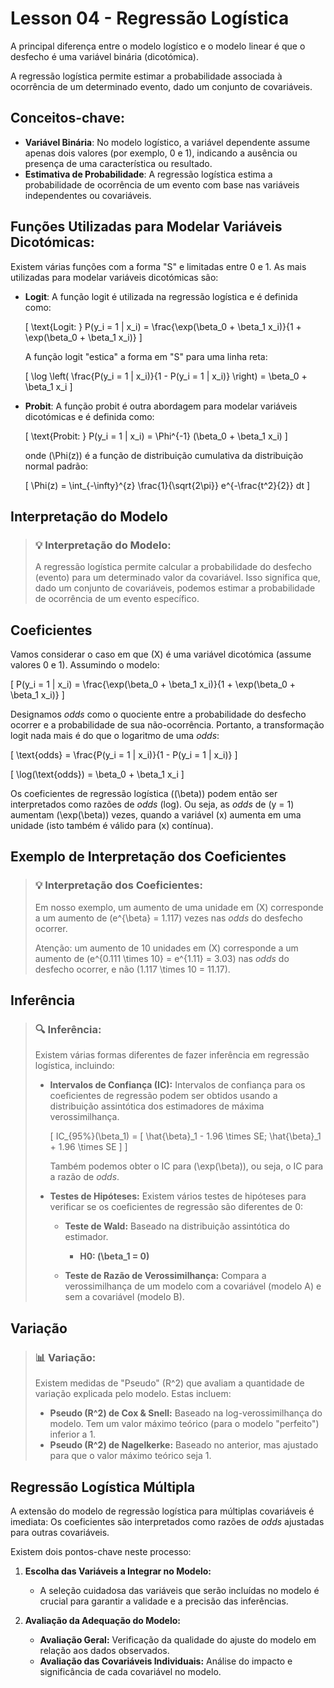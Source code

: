 # Lesson 04 - Regressão Logística

A principal diferença entre o modelo logístico e o modelo linear é que o desfecho é uma variável binária (dicotómica).

A regressão logística permite estimar a probabilidade associada à ocorrência de um determinado evento, dado um conjunto de covariáveis.

## Conceitos-chave:

- **Variável Binária**: No modelo logístico, a variável dependente assume apenas dois valores (por exemplo, 0 e 1), indicando a ausência ou presença de uma característica ou resultado.
- **Estimativa de Probabilidade**: A regressão logística estima a probabilidade de ocorrência de um evento com base nas variáveis independentes ou covariáveis.

## Funções Utilizadas para Modelar Variáveis Dicotómicas:

Existem várias funções com a forma "S" e limitadas entre 0 e 1. As mais utilizadas para modelar variáveis dicotómicas são:

- **Logit**: A função logit é utilizada na regressão logística e é definida como:

  \[
  \text{Logit: } P(y_i = 1 | x_i) = \frac{\exp(\beta_0 + \beta_1 x_i)}{1 + \exp(\beta_0 + \beta_1 x_i)}
  \]

  A função logit "estica" a forma em "S" para uma linha reta:

  \[
  \log \left( \frac{P(y_i = 1 | x_i)}{1 - P(y_i = 1 | x_i)} \right) = \beta_0 + \beta_1 x_i
  \]

- **Probit**: A função probit é outra abordagem para modelar variáveis dicotómicas e é definida como:

  \[
  \text{Probit: } P(y_i = 1 | x_i) = \Phi^{-1} (\beta_0 + \beta_1 x_i)
  \]

  onde \(\Phi(z)\) é a função de distribuição cumulativa da distribuição normal padrão:

  \[
  \Phi(z) = \int_{-\infty}^{z} \frac{1}{\sqrt{2\pi}} e^{-\frac{t^2}{2}} dt
  \]

## Interpretação do Modelo

> ### 💡 **Interpretação do Modelo:**
> A regressão logística permite calcular a probabilidade do desfecho (evento) para um determinado valor da covariável. Isso significa que, dado um conjunto de covariáveis, podemos estimar a probabilidade de ocorrência de um evento específico.

## Coeficientes

Vamos considerar o caso em que \(X\) é uma variável dicotómica (assume valores 0 e 1). Assumindo o modelo:

\[
P(y_i = 1 | x_i) = \frac{\exp(\beta_0 + \beta_1 x_i)}{1 + \exp(\beta_0 + \beta_1 x_i)}
\]

Designamos *odds* como o quociente entre a probabilidade do desfecho ocorrer e a probabilidade de sua não-ocorrência. Portanto, a transformação logit nada mais é do que o logaritmo de uma *odds*:

\[
\text{odds} = \frac{P(y_i = 1 | x_i)}{1 - P(y_i = 1 | x_i)}
\]

\[
\log(\text{odds}) = \beta_0 + \beta_1 x_i
\]

Os coeficientes de regressão logística (\(\beta\)) podem então ser interpretados como razões de *odds* (log). Ou seja, as *odds* de \(y = 1\) aumentam \(\exp(\beta)\) vezes, quando a variável \(x\) aumenta em uma unidade (isto também é válido para \(x\) contínua).

## Exemplo de Interpretação dos Coeficientes

> ### 💡 **Interpretação dos Coeficientes:**
> Em nosso exemplo, um aumento de uma unidade em \(X\) corresponde a um aumento de \(e^{\beta} = 1.117\) vezes nas *odds* do desfecho ocorrer.
>
> Atenção: um aumento de 10 unidades em \(X\) corresponde a um aumento de \(e^{0.111 \times 10} = e^{1.11} = 3.03\) nas *odds* do desfecho ocorrer, e não \(1.117 \times 10 = 11.17\).

## Inferência

> ### 🔍 **Inferência:**
> Existem várias formas diferentes de fazer inferência em regressão logística, incluindo:
>
> - **Intervalos de Confiança (IC):** Intervalos de confiança para os coeficientes de regressão podem ser obtidos usando a distribuição assintótica dos estimadores de máxima verossimilhança.
>
>   \[
>   IC_{95\%}(\beta_1) = [ \hat{\beta}_1 - 1.96 \times SE; \hat{\beta}_1 + 1.96 \times SE ]
>   \]
>
>   Também podemos obter o IC para \(\exp(\beta)\), ou seja, o IC para a razão de *odds*.
>
> - **Testes de Hipóteses:** Existem vários testes de hipóteses para verificar se os coeficientes de regressão são diferentes de 0:
>
>   - **Teste de Wald:** Baseado na distribuição assintótica do estimador.
>
>     - **H0: \(\beta_1 = 0\)**
>
>   - **Teste de Razão de Verossimilhança:** Compara a verossimilhança de um modelo com a covariável (modelo A) e sem a covariável (modelo B).

## Variação

> ### 📊 **Variação:**
> Existem medidas de "Pseudo" \(R^2\) que avaliam a quantidade de variação explicada pelo modelo. Estas incluem:
>
> - **Pseudo \(R^2\) de Cox & Snell:** Baseado na log-verossimilhança do modelo. Tem um valor máximo teórico (para o modelo "perfeito") inferior a 1.
> - **Pseudo \(R^2\) de Nagelkerke:** Baseado no anterior, mas ajustado para que o valor máximo teórico seja 1.

## Regressão Logística Múltipla

A extensão do modelo de regressão logística para múltiplas covariáveis é imediata:
Os coeficientes são interpretados como razões de *odds* ajustadas para outras covariáveis.

Existem dois pontos-chave neste processo:

1. **Escolha das Variáveis a Integrar no Modelo:**
   - A seleção cuidadosa das variáveis que serão incluídas no modelo é crucial para garantir a validade e a precisão das inferências.

2. **Avaliação da Adequação do Modelo:**
   - **Avaliação Geral:** Verificação da qualidade do ajuste do modelo em relação aos dados observados.
   - **Avaliação das Covariáveis Individuais:** Análise do impacto e significância de cada covariável no modelo.
